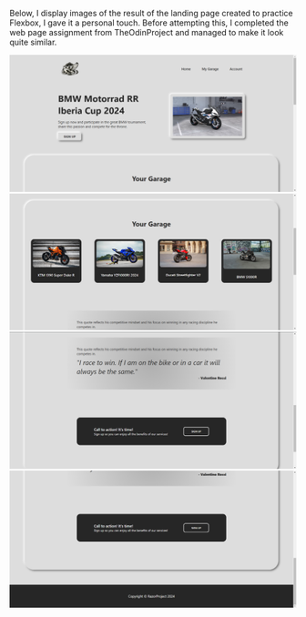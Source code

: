 Below, I display images of the result of the landing page created to practice Flexbox, I gave it a personal touch. Before attempting this, I completed the web page assignment from TheOdinProject and managed to make it look quite similar.

![First](result/1.png)
![Second](result/2.png)
![Third](result/3.png)
![Fourth](result/4.png)